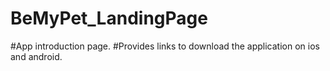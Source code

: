# BeMyPet_LandingPage
#App introduction page.
#Provides links to download the application on ios and android.
